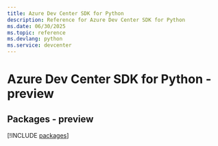 ```yaml
---
title: Azure Dev Center SDK for Python
description: Reference for Azure Dev Center SDK for Python
ms.date: 06/30/2025
ms.topic: reference
ms.devlang: python
ms.service: devcenter
---
```

# Azure Dev Center SDK for Python - preview
## Packages - preview
[!INCLUDE [packages](dev-center-index.md)]